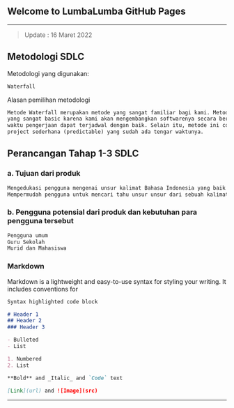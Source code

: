 ## Welcome to LumbaLumba GitHub Pages 

<!--
You can use the [editor on GitHub](https://github.com/SeniorProject-Rabu7/klausa.id/edit/main/docs/index.md) to maintain and preview the content for your website in Markdown files.

Whenever you commit to this repository, GitHub Pages will run [Jekyll](https://jekyllrb.com/) to rebuild the pages in your site, from the content in your Markdown files.
-->
____
>Update : 16 Maret 2022
## Metodologi SDLC
Metodologi yang digunakan:
```markdown
Waterfall
```
Alasan pemilihan metodologi
```markdown
Metode Waterfall merupakan metode yang sangat familiar bagi kami. Metode ini merupakan metode 
yang sangat basic karena kami akan mengembangkan softwarenya secara berurutan, dengan demikian 
waktu pengerjaan dapat terjadwal dengan baik. Selain itu, metode ini cocok untuk project 
project sederhana (predictable) yang sudah ada tengar waktunya.
```
## Perancangan Tahap 1-3 SDLC
### a. Tujuan dari produk
```markdown
Mengedukasi pengguna mengenai unsur kalimat Bahasa Indonesia yang baik dan benar.
Mempermudah pengguna untuk mencari tahu unsur unsur dari sebuah kalimat.
```
### b. Pengguna potensial dari produk dan kebutuhan para pengguna tersebut
```markdown
Pengguna umum
Guru Sekolah
Murid dan Mahasiswa
```

### Markdown

Markdown is a lightweight and easy-to-use syntax for styling your writing. It includes conventions for

```markdown
Syntax highlighted code block

# Header 1
## Header 2
### Header 3

- Bulleted
- List

1. Numbered
2. List

**Bold** and _Italic_ and `Code` text

[Link](url) and ![Image](src)
```
____
<!--
For more details see [Basic writing and formatting syntax](https://docs.github.com/en/github/writing-on-github/getting-started-with-writing-and-formatting-on-github/basic-writing-and-formatting-syntax).

### Jekyll Themes

Your Pages site will use the layout and styles from the Jekyll theme you have selected in your [repository settings](https://github.com/SeniorProject-Rabu7/klausa.id/settings/pages). The name of this theme is saved in the Jekyll `_config.yml` configuration file.

### Support or Contact

Having trouble with Pages? Check out our [documentation](https://docs.github.com/categories/github-pages-basics/) or [contact support](https://support.github.com/contact) and we’ll help you sort it out.
-->
